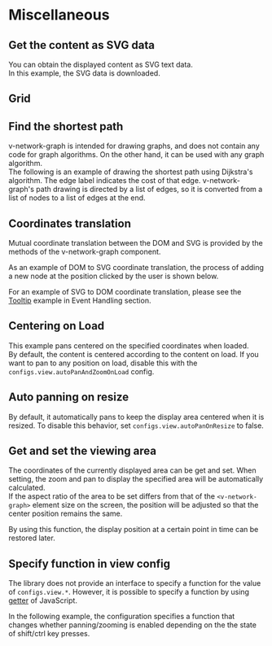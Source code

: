 # Miscellaneous

## Get the content as SVG data

You can obtain the displayed content as SVG text data.  
In this example, the SVG data is downloaded.

<demo-tabs :demo-height="250" :use-data="true">
<template v-slot:demo>
  <DemoDownload />
</template>
<template v-slot:source>

  <<< @/.vitepress/components/09_misc/01/Download.vue{18-27}

</template>
<template v-slot:data>

  <<< @/.vitepress/components/09_misc/01/data.ts

</template>
</demo-tabs>

## Grid

<demo-tabs :use-data="true">
<template v-slot:demo>
  <DemoGridLayer />
</template>
<template v-slot:source>

  <<< @/.vitepress/components/09_misc/02/GridLayer.vue{9-23}

</template>
<template v-slot:data>

  <<< @/.vitepress/components/09_misc/02/data.ts

</template>
</demo-tabs>

## Find the shortest path

v-network-graph is intended for drawing graphs, and does not
contain any code for graph algorithms.
On the other hand, it can be used with any graph algorithm.  
The following is an example of drawing the shortest path using
Dijkstra's algorithm.
The edge label indicates the cost of that edge.
v-network-graph's path drawing is directed by a list of edges,
so it is converted from a list of nodes to a list of edges at
the end.

<demo-tabs :demo-height="350" :use-data="true" hint="Displays the shortest path from the 'Source' to the mouse-over node.">
<template v-slot:demo>
  <DemoDijkstra />
</template>
<template v-slot:source>

  <<< @/.vitepress/components/09_misc/03/Dijkstra.vue

</template>
<template v-slot:data>

  <<< @/.vitepress/components/09_misc/03/data.ts

</template>
</demo-tabs>

## Coordinates translation

Mutual coordinate translation between the DOM and SVG is
provided by the methods of the v-network-graph component.

As an example of DOM to SVG coordinate translation, the
process of adding a new node at the position clicked by
the user is shown below.

<demo-tabs :use-data="true" hint="Clicking on an empty area will add a new node to that location.">
<template v-slot:demo>
  <DemoCoordinates />
</template>
<template v-slot:source>

  <<< @/.vitepress/components/09_misc/04/Coordinates.vue

</template>
<template v-slot:data>

  <<< @/.vitepress/components/09_misc/04/data.ts

</template>
</demo-tabs>

For an example of SVG to DOM coordinate translation, please see the
[Tooltip](https://dash14.github.io/v-network-graph/examples/event.html#tooltip)
example in Event Handling section.


## Centering on Load

This example pans centered on the specified coordinates when loaded.  
By default, the content is centered according to the content on load.
If you want to pan to any position on load, disable this with the
`configs.view.autoPanAndZoomOnLoad` config.

<demo-tabs :use-data="true">
<template v-slot:demo>
  <DemoCenteredOnLoad />
</template>
<template v-slot:source>

  <<< @/.vitepress/components/09_misc/05/CenteredOnLoad.vue{11-21,25-27}

</template>
<template v-slot:data>

  <<< @/.vitepress/components/09_misc/05/data.ts

</template>
</demo-tabs>


## Auto panning on resize

By default, it automatically pans to keep the display area
centered when it is resized. To disable this behavior, set
`configs.view.autoPanOnResize` to false.

<demo-tabs demo-height="100%" :use-data="true" hint="Can be resized by dragging the lower right corner">
<template v-slot:demo>
  <DemoResize />
</template>
<template v-slot:source>

  <<< @/.vitepress/components/09_misc/06/Resize.vue{8-10}

</template>
<template v-slot:data>

  <<< @/.vitepress/components/09_misc/06/data.ts

</template>
</demo-tabs>


## Get and set the viewing area

The coordinates of the currently displayed area can be get and set.
When setting, the zoom and pan to display the specified area will be
automatically calculated.  
If the aspect ratio of the area to be set differs from that of the
`<v-network-graph>` element size on the screen, the position will
be adjusted so that the center position remains the same.

By using this function, the display position at a certain point in
time can be restored later.

<demo-tabs demo-height="423" :use-data="true" hint="Please try to pan and zoom to save or restore the area.">
<template v-slot:demo>
  <DemoViewBox />
</template>
<template v-slot:source>

  <<< @/.vitepress/components/09_misc/07/ViewBox.vue

</template>
<template v-slot:data>

  <<< @/.vitepress/components/09_misc/07/data.ts

</template>
</demo-tabs>

## Specify function in view config

The library does not provide an interface to specify a function
for the value of `configs.view.*`.
However, it is possible to specify a function by using
[getter](https://developer.mozilla.org/en-US/docs/Web/JavaScript/Reference/Functions/get)
of JavaScript.

In the following example, the configuration specifies a function
that changes whether panning/zooming is enabled depending on the
the state of shift/ctrl key presses.

<demo-tabs :demo-height="250" :use-data="true">
<template v-slot:demo>
  <DemoViewPropGetter />
</template>
<template v-slot:source>

  <<< @/.vitepress/components/09_misc/08/ViewPropGetter.vue{29-34}

</template>
<template v-slot:data>

  <<< @/.vitepress/components/09_misc/08/data.ts

</template>
</demo-tabs>

<script setup>
import DemoDownload from '../.vitepress/components/09_misc/01/Download.vue'
import DemoGridLayer from '../.vitepress/components/09_misc/02/GridLayer.vue'
import DemoDijkstra from '../.vitepress/components/09_misc/03/Dijkstra.vue'
import DemoCoordinates from '../.vitepress/components/09_misc/04/Coordinates.vue'
import DemoCenteredOnLoad from '../.vitepress/components/09_misc/05/CenteredOnLoad.vue'
import DemoResize from '../.vitepress/components/09_misc/06/Resize.vue'
import DemoViewBox from '../.vitepress/components/09_misc/07/ViewBox.vue'
import DemoViewPropGetter from '../.vitepress/components/09_misc/08/ViewPropGetter.vue'
</script>
